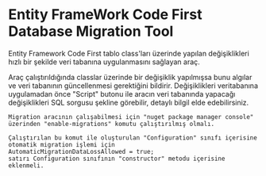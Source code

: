 # Entity FrameWork Code First Database Migration Tool 

Entity Framework Code First tablo class'ları üzerinde yapılan değişiklikleri hızlı bir şekilde veri tabanına uygulanmasını sağlayan araç.

Araç çalıştırıldığında classlar üzerinde bir değişiklik yapılmışsa bunu algılar ve veri tabanının güncellenmesi gerektiğini bildirir. Değişiklikleri veritabanına uygulamadan önce "Script" butonu ile aracın veri tabanında yapacağı değişiklikleri SQL sorgusu şekline görebilir, detaylı bilgil elde edebilirsiniz. 

```code
Migration aracının çalışabilmesi için "nuget package manager console" üzerinden "enable-migrations" komutu çalıştırılmış olmalı.

Çalıştırılan bu komut ile oluşturulan "Configuration" sınıfı içerisine otomatik migration işlemi için 
AutomaticMigrationDataLossAllowed = true; 
satırı Configuration sınıfının "constructor" metodu içerisine eklenmeli.
```
